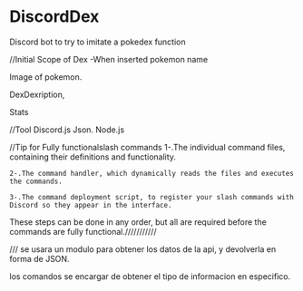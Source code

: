 # DiscordDex
Discord bot to try to imitate a pokedex function

//Initial Scope of Dex
-When inserted pokemon name

Image of pokemon.

DexDexription,

Stats

//Tool
Discord.js
Json.
Node.js

//Tip for Fully functionalslash commands
    1-.The individual command files, containing their definitions and functionality.
    
    2-.The command handler, which dynamically reads the files and executes the commands.
    
    3-.The command deployment script, to register your slash commands with Discord so they appear in the interface.

These steps can be done in any order, but all are required before the commands are fully functional.///////////

///
se usara un modulo para obtener los datos de la api, y devolverla en forma de JSON.

los comandos se encargar de obtener el tipo de informacion en especifico.
